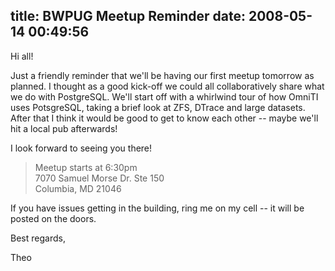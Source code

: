 title: BWPUG Meetup Reminder
date: 2008-05-14 00:49:56
---

<p>Hi all!</p>

<p>Just a friendly reminder that we'll be having our first meetup tomorrow as planned.  I thought as a good kick-off we could all collaboratively share what we do with PostgreSQL.  We'll start off with a whirlwind tour of how OmniTI uses PotsgreSQL, taking a brief look at ZFS, DTrace and large datasets.  After that I think it would be good to get to know each other -- maybe we'll hit a local pub afterwards!</p>

<p>I look forward to seeing you there!<p>

<blockquote>
Meetup starts at 6:30pm<br />
7070 Samuel Morse Dr. Ste 150<br />
Columbia, MD 21046<br />
</blockquote>

<p>If you have issues getting in the building, ring me on my cell -- it will be posted on the doors.</p>

<p>Best regards,</p>

<p>Theo</p>

